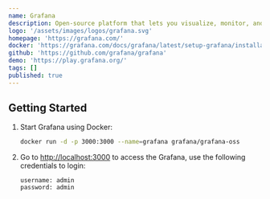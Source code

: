 ```yaml
---
name: Grafana
description: Open-source platform that lets you visualize, monitor, and analyze data from many sources.
logo: '/assets/images/logos/grafana.svg'
homepage: 'https://grafana.com/'
docker: 'https://grafana.com/docs/grafana/latest/setup-grafana/installation/docker/'
github: 'https://github.com/grafana/grafana'
demo: 'https://play.grafana.org/'
tags: []
published: true
---
```


## Getting Started

1. Start Grafana using Docker:
    ```bash
    docker run -d -p 3000:3000 --name=grafana grafana/grafana-oss
    ```
2. Go to [http://localhost:3000](http://localhost:3000) to access the Grafana, use the following credentials to login:
    ```
    username: admin
    password: admin
    ```
